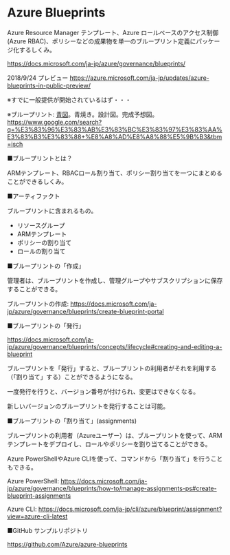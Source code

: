 # Azure Blueprints

Azure Resource Manager テンプレート、Azure ロールベースのアクセス制御 (Azure RBAC)、ポリシーなどの成果物を単一のブループリント定義にパッケージ化するしくみ。

https://docs.microsoft.com/ja-jp/azure/governance/blueprints/

2018/9/24 プレビュー https://azure.microsoft.com/ja-jp/updates/azure-blueprints-in-public-preview/

※すでに一般提供が開始されているはず・・・

※ブループリント: [青図](https://ja.wikipedia.org/wiki/%E9%9D%92%E5%9B%B3)。青焼き。設計図。完成予想図。
https://www.google.com/search?q=%E3%83%96%E3%83%AB%E3%83%BC%E3%83%97%E3%83%AA%E3%83%B3%E3%83%88+%E8%A8%AD%E8%A8%88%E5%9B%B3&tbm=isch

■ブループリントとは？

ARMテンプレート、RBACロール割り当て、ポリシー割り当てを一つにまとめることができるしくみ。

■アーティファクト

ブループリントに含まれるもの。

- リソースグループ
- ARMテンプレート
- ポリシーの割り当て
- ロールの割り当て

■ブループリントの「作成」

管理者は、ブループリントを作成し、管理グループやサブスクリプションに保存することができる。

ブループリントの作成: https://docs.microsoft.com/ja-jp/azure/governance/blueprints/create-blueprint-portal

■ブループリントの「発行」

https://docs.microsoft.com/ja-jp/azure/governance/blueprints/concepts/lifecycle#creating-and-editing-a-blueprint

ブループリントを「発行」すると、ブループリントの利用者がそれを利用する（「割り当て」する）ことができるようになる。

一度発行を行うと、バージョン番号が付けられ、変更はできなくなる。

新しいバージョンのブループリントを発行することは可能。

■ブループリントの「割り当て」(assignments)

ブループリントの利用者（Azureユーザー）は、ブループリントを使って、ARMテンプレートをデプロイし、ロールやポリシーを割り当てることができる。

Azure PowerShellやAzure CLIを使って、コマンドから「割り当て」を行うこともできる。

Azure PowerShell: https://docs.microsoft.com/ja-jp/azure/governance/blueprints/how-to/manage-assignments-ps#create-blueprint-assignments

Azure CLI: https://docs.microsoft.com/ja-jp/cli/azure/blueprint/assignment?view=azure-cli-latest

■GitHub サンプルリポジトリ

https://github.com/Azure/azure-blueprints

